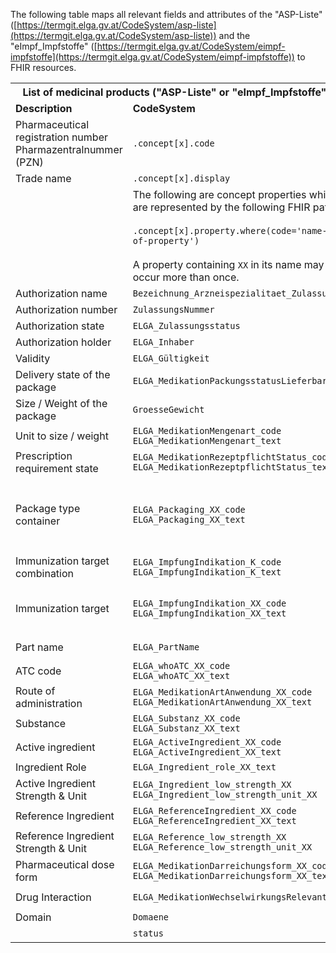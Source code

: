The following table maps all relevant fields and attributes of the "ASP-Liste" ([https://termgit.elga.gv.at/CodeSystem/asp-liste](https://termgit.elga.gv.at/CodeSystem/asp-liste)) and the "eImpf_Impfstoffe" ([https://termgit.elga.gv.at/CodeSystem/eimpf-impfstoffe](https://termgit.elga.gv.at/CodeSystem/eimpf-impfstoffe)) to FHIR resources.

<table class="grid">
<tbody>
  <tr>
    <th colspan="2"><strong>List of medicinal products ("ASP-Liste" or "eImpf_Impfstoffe")</strong></th>
    <th colspan="5"><strong>FHIR resources</strong></th>
  </tr>
  <tr>
    <td><strong>Description</strong></td>
    <td><strong>CodeSystem</strong></td>
    <td><strong><a href="StructureDefinition-at-medprod-packagedProductDefinition.html">PackagedProductDefinition</a></strong></td>
    <td><strong><a href="StructureDefinition-at-medprod-medicinalProductDefinition.html">MedicinalProductDefinition</a></strong></td>
    <td><strong><a href="StructureDefinition-at-medprod-marketingRegulatedAuthorization.html">RegulatedAuthorization</a></strong></td>
    <td><strong><a href="StructureDefinition-at-medprod-administrableProductDefinition.html">AdministrableProductDefinition</a></strong></td>
    <td><strong><a href="StructureDefinition-at-medprod-ingredient.html">Ingredient</a></strong></td>
  </tr>
  <tr>
    <td>Pharmaceutical registration number<br/>Pharmazentralnummer (PZN)</td>
    <td><code class="highlighter-rouge language-plaintext">.concept[x].code</code></td>
    <td><code class="highlighter-rouge language-plaintext">.identifier</code></td>
    <td>-</td>
    <td>-</td>
    <td>-</td>
    <td></td>
  </tr>
  <tr>
    <td>Trade name</td>
    <td><code class="highlighter-rouge language-plaintext">.concept[x].display</code></td>
    <td>-</td>
    <td><code class="highlighter-rouge language-plaintext">.name.part.where(type.coding.code='tradeName')</code></td>
    <td>-</td>
    <td>-</td>
    <td>-</td>
  </tr>
  <tr>
    <td></td>
    <td>The following are concept properties which are represented by the following FHIR path:<br/><br/><code class="highlighter-rouge language-plaintext">.concept[x].property.where(code='name-of-property')</code><br/><br/>A property containing <code class="highlighter-rouge language-plaintext">XX</code> in its name may occur more than once.</td>
    <td colspan="5"></td>
  </tr>
  <tr>
    <td>Authorization name</td>
    <td><code class="highlighter-rouge language-plaintext">Bezeichnung_Arzneispezialitaet_Zulassung</code></td>
    <td>-</td>
    <td><code class="highlighter-rouge language-plaintext">.name.productName</code></td>
    <td>-</td>
    <td>-</td>
    <td>-</td>
  </tr>
  <tr>
    <td>Authorization number</td>
    <td><code class="highlighter-rouge language-plaintext">ZulassungsNummer</code></td>
    <td>-</td>
    <td>-</td>
    <td><code class="highlighter-rouge language-plaintext">.identifier</code></td>
    <td>-</td>
    <td>-</td>
  </tr>
  <tr>
    <td>Authorization state</td>
    <td><code class="highlighter-rouge language-plaintext">ELGA_Zulassungsstatus</code></td>
    <td>-</td>
    <td>-</td>
    <td><code class="highlighter-rouge language-plaintext">.status.coding</code></td>
    <td>-</td>
    <td>-</td>
  </tr>
  <tr>
    <td>Authorization holder</td>
    <td><code class="highlighter-rouge language-plaintext">ELGA_Inhaber</code></td>
    <td>-</td>
    <td>-</td>
    <td><code class="highlighter-rouge language-plaintext">.holder</code></td>
    <td>-</td>
    <td>-</td>
  </tr>
  <tr>
    <td>Validity</td>
    <td><code class="highlighter-rouge language-plaintext">ELGA_Gültigkeit</code></td>
    <td>TODO</td>
    <td></td>
    <td></td>
    <td></td>
    <td></td>
  </tr>
  <tr>
    <td>Delivery state of the package</td>
    <td><code class="highlighter-rouge language-plaintext">ELGA_MedikationPackungsstatusLieferbar</code></td>
    <td><code class="highlighter-rouge language-plaintext">.marketingStatus.status.coding.code</code></td>
    <td>-</td>
    <td>-</td>
    <td>-</td>
    <td>-</td>
  </tr>
  <tr>
    <td>Size / Weight of the package</td>
    <td><code class="highlighter-rouge language-plaintext">GroesseGewicht</code></td>
    <td><code class="highlighter-rouge language-plaintext">.containedItemQuantity.value</code></td>
    <td>-</td>
    <td>-</td>
    <td>-</td>
    <td>-</td>
  </tr>
  <tr>
    <td>Unit to size / weight</td>
    <td><code class="highlighter-rouge language-plaintext">ELGA_MedikationMengenart_code</code><br/><code class="highlighter-rouge language-plaintext">ELGA_MedikationMengenart_text</code></td>
    <td><code class="highlighter-rouge language-plaintext">.containedItemQuantity.code<br/>.containedItemQuantity.unit</code></td>
    <td>-</td>
    <td>-</td>
    <td>-</td>
    <td>-</td>
  </tr>
  <tr>
    <td>Prescription requirement state</td>
    <td><code class="highlighter-rouge language-plaintext">ELGA_MedikationRezeptpflichtStatus_code</code><br/><code class="highlighter-rouge language-plaintext">ELGA_MedikationRezeptpflichtStatus_text</code></td>
    <td>-</td>
    <td><code class="highlighter-rouge language-plaintext">.legalStatusOfSupply.coding</code></td>
    <td>-</td>
    <td>-</td>
    <td>-</td>
  </tr>
  <tr>
    <td>Package type container</td>
    <td><code class="highlighter-rouge language-plaintext">ELGA_Packaging_XX_code</code><br/><code class="highlighter-rouge language-plaintext">ELGA_Packaging_XX_text</code></td>
    <td><code class="highlighter-rouge language-plaintext">.packaging.type</code><br/><br/>Additional <code class="highlighter-rouge language-plaintext">.packaging.type</code> can be added in additional packagagings via the self reference <code class="highlighter-rouge language-plaintext">.packaging.packaging</code>.</td>
    <td>-</td>
    <td>-</td>
    <td>-</td>
    <td>-</td>
  </tr>
  <tr>
    <td>Immunization target combination</td>
    <td><code class="highlighter-rouge language-plaintext">ELGA_ImpfungIndikation_K_code</code><br/><code class="highlighter-rouge language-plaintext">ELGA_ImpfungIndikation_K_text</code></td>
    <td colspan="5"><i>not mapped</i></td>
  </tr>
  <tr>
    <td>Immunization target</td>
    <td><code class="highlighter-rouge language-plaintext">ELGA_ImpfungIndikation_XX_code</code><br/><code class="highlighter-rouge language-plaintext">ELGA_ImpfungIndikation_XX_text</code></td>
    <td>-</td>
    <td><code class="highlighter-rouge language-plaintext">.classification.coding.where(system=<br/>
    'https://termgit.elga.gv.at/CodeSystem/eimpf-ergaenzung')</code></td>
    <td>-</td>
    <td>-</td>
    <td>-</td>
  </tr>
  <tr>
    <td>Part name</td>
    <td><code class="highlighter-rouge language-plaintext">ELGA_PartName</code></td>
    <td>-</td>
    <td><code class="highlighter-rouge language-plaintext">.name.part.where(type.coding.code=<br/>'220000000002')</code></td>
    <td>-</td>
    <td>-</td>
    <td>-</td>
  </tr>
  <tr>
    <td>ATC code</td>
    <td><code class="highlighter-rouge language-plaintext">ELGA_whoATC_XX_code</code><br/><code class="highlighter-rouge language-plaintext">ELGA_whoATC_XX_text</code></td>
    <td>-</td>
    <td><code class="highlighter-rouge language-plaintext">.classification.coding.where(system=<br/>'http://www.whocc.no/atc')</code></td>
    <td>-</td>
    <td>-</td>
    <td>-</td>
  </tr>
  <tr>
    <td>Route of administration</td>
    <td><code class="highlighter-rouge language-plaintext">ELGA_MedikationArtAnwendung_XX_code</code><br/><code class="highlighter-rouge language-plaintext">ELGA_MedikationArtAnwendung_XX_text</code></td>
    <td>-</td>
    <td>-</td>
    <td>-</td>
    <td><code class="highlighter-rouge language-plaintext">.routeOfAdministration.code</code></td>
    <td>-</td>
  </tr>
  <tr>
    <td>Substance</td>
    <td><code class="highlighter-rouge language-plaintext">ELGA_Substanz_XX_code</code><br/><code class="highlighter-rouge language-plaintext">ELGA_Substanz_XX_text</code></td>
    <td>-</td>
    <td>-</td>
    <td>-</td>
    <td>-</td>
    <td><code class="highlighter-rouge language-plaintext">.substance.code.concept.coding.where(system=<br/>'https://www.ages.at/fhir/GRZ')</code></td>
  </tr>
  <tr>
    <td>Active ingredient</td>
    <td><code class="highlighter-rouge language-plaintext">ELGA_ActiveIngredient_XX_code</code><br/><code class="highlighter-rouge language-plaintext">ELGA_ActiveIngredient_XX_text</code></td>
    <td>-</td>
    <td>-</td>
    <td>-</td>
    <td>-</td>
    <td><code class="highlighter-rouge language-plaintext">.substance.code.concept.coding.where(system=<br/>'https://spor.ema.europa.eu/v3/SubstanceDefinition')</code></td>
  </tr>
  <tr>
    <td>Ingredient Role</td>
    <td><code class="highlighter-rouge language-plaintext">ELGA_Ingredient_role_XX_text</code><br/></td>
    <td>-</td>
    <td>-</td>
    <td>-</td>
    <td>-</td>
    <td><code class="highlighter-rouge language-plaintext">.role.coding</code></td>
  </tr>
  <tr>
    <td>Active Ingredient Strength &amp; Unit</td>
    <td><code class="highlighter-rouge language-plaintext">ELGA_Ingredient_low_strength_XX</code><br/><code class="highlighter-rouge language-plaintext">ELGA_Ingredient_low_strength_unit_XX</code></td>
    <td>-</td>
    <td>-</td>
    <td>-</td>
    <td>-</td>
    <td><code class="highlighter-rouge language-plaintext">.substance.strength</code></td>
  </tr>
  <tr>
    <td>Reference Ingredient</td>
    <td><code class="highlighter-rouge language-plaintext">ELGA_ReferenceIngredient_XX_code</code><br/><code class="highlighter-rouge language-plaintext">ELGA_ReferenceIngredient_XX_text</code></td>
    <td>-</td>
    <td>-</td>
    <td>-</td>
    <td>-</td>
    <td><code class="highlighter-rouge language-plaintext">.substance.strength.referenceStrength.substance</code></td>
  </tr>
  <tr>
    <td>Reference Ingredient Strength &amp; Unit</td>
    <td><code class="highlighter-rouge language-plaintext">ELGA_Reference_low_strength_XX</code><br/><code class="highlighter-rouge language-plaintext">ELGA_Reference_low_strength_unit_XX</code></td>
    <td>-</td>
    <td>-</td>
    <td>-</td>
    <td>-</td>
    <td><code class="highlighter-rouge language-plaintext">.substance.strength.referenceStrength.strength[x]</code></td>
  </tr>
  <tr>
    <td>Pharmaceutical dose form</td>
    <td><code class="highlighter-rouge language-plaintext">ELGA_MedikationDarreichungsform_XX_code</code><br/><code class="highlighter-rouge language-plaintext">ELGA_MedikationDarreichungsform_XX_text</code></td>
    <td>-</td>
    <td><code class="highlighter-rouge language-plaintext">.combinedPharmaceuticalDoseForm</code></td>
    <td>-</td>
    <td>-</td>
    <td>-</td>
  </tr>
  <tr>
    <td>Drug Interaction</td>
    <td><code class="highlighter-rouge language-plaintext">ELGA_MedikationWechselwirkungsRelevant</code></td>
    <td>-</td>
    <td><code class="highlighter-rouge language-plaintext">.classification.coding.where(system=<br/>'https://www.ages.at/fhir/interactionRelevance')</code></td>
    <td>-</td>
    <td>-</td>
    <td>-</td>
  </tr>
  <tr>
    <td>Domain</td>
    <td><code class="highlighter-rouge language-plaintext">Domaene</code></td>
    <td>-</td>
    <td><code class="highlighter-rouge language-plaintext">.domain</code></td>
    <td>-</td>
    <td>-</td>
    <td>-</td>
  </tr>
  <tr>
    <td></td>
    <td><code class="highlighter-rouge language-plaintext">status</code></td>
    <td>TODO</td>
    <td></td>
    <td></td>
    <td></td>
    <td></td>
  </tr>
</tbody>
</table>